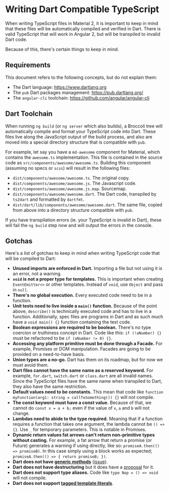 # Writing Dart Compatible TypeScript

When writing TypeScript files in Material 2, it is important to keep in mind that these files will be automatically compiled and verified in Dart. There is valid TypeScript that will work in Angular 2, but will be transpiled to invalid Dart code.

Because of this, there's certain things to keep in mind.

## Requirements

This document refers to the following concepts, but do not explain them:

* The Dart language: https://www.dartlang.org
* The `pub` Dart packages management: https://pub.dartlang.org/
* The `angular-cli` toolchain: https://github.com/angular/angular-cli

## Dart Toolchain

When running `ng build` (or `ng server` which also builds), a Broccoli tree will automatically compile and format your TypeScript code into Dart.  These files live along the JavaScript output of the build process, and also are moved into a special directory structure that is compatible with `pub`.

For example, let say you have a `md-awesome` component for Material, which contains the `awesome.ts` implementation. This file is contained in the source code as `src/components/awesome/awesome.ts`. Building this component (assuming no specs or `scss`) will result in the following files:

* `dist/components/awesome/awesome.ts`. The original copy.
* `dist/components/awesome/awesome.js`. The Javascript code.
* `dist/components/awesome/awesome.js.map`. Sourcemap.
* `dist/components/awesome/awesome.dart`. The Dart code, transpiled by `ts2dart` and formatted by `dartfmt`.
* `dist/dart/lib/components/awesome/awesome.dart`. The same file, copied from above into a directory structure compatible with `pub`.

If you have transpilation errors (ie. your TypeScript is invalid in Dart), these will fail the `ng build` step now and will output the errors in the console.

## Gotchas

Here's a list of gotchas to keep in mind when writing TypeScript code that will be compiled to Dart:

* **Unused imports are enforced in Dart.** Importing a file but not using it is an error, not a warning.
* **`void` is not a proper type for templates.** This is important when creating `EventEmitter<>` or other templates. Instead of `void`, use `Object` and pass in `null`.
* **There's no global execution.** Every executed code need to be in a function.
* **Unit tests need to live inside a `main()` function.** Because of the point above, `describe()` is technically executed code and has to live in a function. Additionally, spec files are programs in Dart and as such much have a `void main() {}` function containing the test code.
* **Boolean expressions are required to be boolean.** There's no type coercion or truthiness concept in Dart. Code like this: `if (!aNumber) {}` must be refactored to be `if (aNumber != 0) {}`.
* **Accessing any platform primitive must be done through a Facade.** For example, Promises or DOM manipulation. Facades are going to be provided on a need-to-have basis.
* **Union types are a no-go.** Dart has them on its roadmap, but for now we must avoid them.
* **Dart files cannot have the same name as a reserved keyword.** For example, `for.dart`, `switch.dart` or `class.dart` are all invalid names. Since the TypeScript files have the same name when transpiled to Dart, they also have the same restriction.
* **Default values need to be constants.** This mean that code like `function myFunction(arg1: string = callToSomething()) {}` will not compile.
* **The const keyword must have a const value.** Because of that, we cannot do `const x = a + b;` even if the value of `x`, `a` and `b` will not change.
* **Lambdas need to abide to the type required.** Meaning that if a function requires a function that takes one argument, the lambda cannot be `() => {}`. Use `_` for temporary parameters. This is notable in Promises.
* **Dynamic return values fat arrows can't return non-primitive types without casting.** For example, a fat arrow that return a promise (or Future) generates a warning if using directly, like so: `promiseA.then(() => promiseB)`. In this case simply using a block works as expected; `promiseA.then(() => { return promiseB; })`.
* **Dart does not have [generic methods](http://www.typescriptlang.org/docs/handbook/generics.html)** ([issue](https://github.com/dart-lang/sdk/issues/254)).
* **Dart does not have destructuring** but it does have a [proposal](https://github.com/dart-lang/dart_enhancement_proposals/issues/24) for it.
* **Dart does not support type aliases.** Code like `type Nop = () => void` will not compile.
* **Dart does not support [tagged template literals](https://developer.mozilla.org/en-US/docs/Web/JavaScript/Reference/Template_literals#Tagged_template_literals)**.

